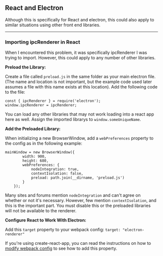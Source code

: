 ## React and Electron
Although this is specifically for React and electron, this could also apply to similar situations using other front end libraries.

---

### Importing ipcRenderer in React
When I encountered this problem, it was specifically ipcRenderer I was trying to import. However, this could apply to any number of other libraries.

**Preload the Library:**

Create a file called `preload.js` in the same folder as your main electron file. (The name and location is not important, but the example code used later assumes a file with this name exists at this location). Add the following code to the file:
```
const { ipcRenderer } = require('electron');
window.ipcRenderer = ipcRenderer;
```
You can load any other libraries that may not work loading into a react app here as well. Assign the imported librarys to `window.someUniqueName`.

**Add the Preloaded Library:**

When initializing a new BrowserWindow, add a `webPreferences` property to the config as in the following example:
```
mainWindow = new BrowserWindow({ 
        width: 900, 
        height: 680, 
        webPreferences: {
            nodeIntegration: true,
            contextIsolation: false,
            preload: path.join(__dirname, 'preload.js')
        }
    });
```
Many sites and forums mention `nodeIntegration` and can't agree on whether or not it's necessary. However, few mention `contextIsolation`, and this is the important part. You must disable this or the preloaded libraries will not be available to the renderer.

**Configure React to Work With Electron:**

Add this `target` property to your webpack config:
```target: "electron-renderer"```

If you're using create-react-app, you can read the instructions on how to [modify webpack config](create-react-app.md#webpack) to see how to add this property.